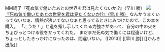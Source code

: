 MM読了『死ぬ気で働いたあとの世界を君は見たくないか!?』（早川 勝）
[![](https://images-fe.ssl-images-amazon.com/images/I/51kDos9h-HL._SL160_.jpg)](http://www.amazon.co.jp/exec/obidos/ASIN/4761268980/choiyaki81-22/ref=nosim)
[『死ぬ気で働いたあとの世界を君は見たくないか!?』（早川 勝）](http://www.amazon.co.jp/exec/obidos/ASIN/4761268980/choiyaki81-22/ref=nosim)
なんかうまくいってないなぁ、情熱が沸いてないなぁと思ってるときにみつけたので、この本を購入。
「こうだ！」と道を指し示してくれる力強さがあって、自分の中の火をちょびっとつける役をかってくれた。
まだまだ死ぬ気で働くには程遠いけど、ちょっとしたきっかけになったのは、間違いない。
[[2013]] [[早川 勝]] [[かんき出版]]
